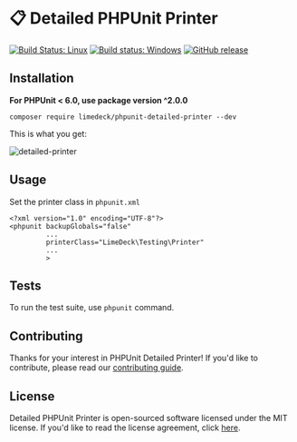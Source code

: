 # 📋 Detailed PHPUnit Printer

[![Build Status: Linux](https://travis-ci.org/LimeDeck/phpunit-detailed-printer.svg?branch=master)](https://travis-ci.org/LimeDeck/phpunit-detailed-printer)
[![Build status: Windows](https://ci.appveyor.com/api/projects/status/656nmj6oxbnq4sri/branch/master?svg=true)](https://ci.appveyor.com/project/HRcc/phpunit-detailed-printer/branch/master)
[![GitHub release](https://img.shields.io/github/release/LimeDeck/phpunit-detailed-printer.svg)](https://github.com/limedeck/phpunit-detailed-printer)

## Installation

**For PHPUnit < 6.0, use package version ^2.0.0**

`composer require limedeck/phpunit-detailed-printer --dev`

This is what you get:

![detailed-printer](http://image.prntscr.com/image/c16bd3bae31840b0aaa849812eff141b.png "PHPUnit output with this printer.")

## Usage

Set the printer class in `phpunit.xml`

```
<?xml version="1.0" encoding="UTF-8"?>
<phpunit backupGlobals="false"
         ...
         printerClass="LimeDeck\Testing\Printer"
         ...
         >
```

## Tests
To run the test suite, use `phpunit` command.

## Contributing
Thanks for your interest in PHPUnit Detailed Printer! If you'd like to contribute, please read our [contributing guide](CONTRIBUTING.md).

## License

Detailed PHPUnit Printer is open-sourced software licensed under the MIT license. If you'd like to read the license agreement, click [here](LICENSE).

